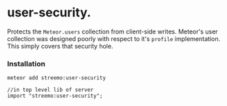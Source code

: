 # user-security.
Protects the `Meteor.users` collection from client-side writes. Meteor's user collection was designed poorly with respect to it's `profile` implementation. This simply covers that security hole.

### Installation

`meteor add streemo:user-security`

```
//in top level lib of server
import "streemo:user-security";
```